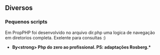 ## Diversos
### Pequenos scripts

  Em PropPHP foi desenvolvido no arquivo dir.php uma logica de navegação em diretorios completa. Exelente para consultas :)
  
  
  
  * <strong>By<strong\> Php do zero ao profissional. PS: adaptações Rosberg.*

